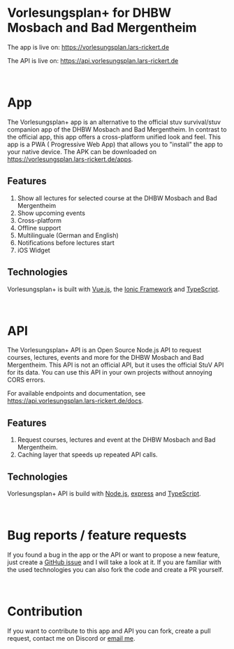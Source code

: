 # Vorlesungsplan+ for DHBW Mosbach and Bad Mergentheim

The app is live on: https://vorlesungsplan.lars-rickert.de

The API is live on: https://api.vorlesungsplan.lars-rickert.de

<br />

# App

The Vorlesungsplan+ app is an alternative to the official stuv survival/stuv companion app of the DHBW
Mosbach and Bad Mergentheim. In contrast to the official app, this app offers a cross-platform unified look and feel. This app is a PWA (
Progressive Web App) that allows you to "install" the app to your native device. The APK can be downloaded on https://vorlesungsplan.lars-rickert.de/apps.

## Features

1. Show all lectures for selected course at the DHBW Mosbach and Bad Mergentheim
2. Show upcoming events
3. Cross-platform
4. Offline support
5. Multilinguale (German and English)
6. Notifications before lectures start
7. iOS Widget

## Technologies

Vorlesungsplan+ is built with [Vue.js](https://vuejs.org/), the [Ionic Framework](https://ionicframework.com/docs/) and [TypeScript](https://www.typescriptlang.org/).

<br />

# API

The Vorlesungsplan+ API is an Open Source Node.js API to request courses, lectures, events and more for the DHBW
Mosbach and Bad Mergentheim. This API is not an official API, but it uses the official StuV API for its data. You can use
this API in your own projects without annoying CORS errors.

For available endpoints and documentation, see https://api.vorlesungsplan.lars-rickert.de/docs.

## Features

1. Request courses, lectures and event at the DHBW Mosbach and Bad Mergentheim.
2. Caching layer that speeds up repeated API calls.

## Technologies

Vorlesungsplan+ API is build with [Node.js](https://nodejs.org/), [express](http://expressjs.com/) and [TypeScript](https://www.typescriptlang.org/).

<br />

# Bug reports / feature requests

If you found a bug in the app or the API or want to propose a new feature, just create a [GitHub issue](https://github.com/larsrickert/vorlesungsplan-plus/issues) and I will take a look at it. If you are familiar with the used technologies you can also fork the code and create a PR yourself.

<br />

# Contribution

If you want to contribute to this app and API you can fork, create a pull request, contact me on Discord
or [email me](mailto:dev@lars-rickert.de).
